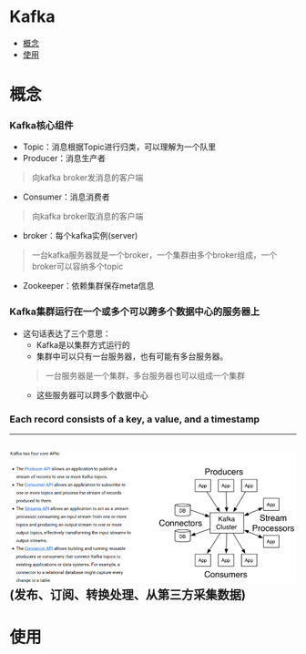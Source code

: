 # Kafka

* [概念](#概念)
* [使用](#使用)

# 概念

### Kafka核心组件
* Topic：消息根据Topic进行归类，可以理解为一个队里   
* Producer：消息生产者   
> 向kafka broker发消息的客户端   
* Consumer：消息消费者   
> 向kafka broker取消息的客户端   
* broker：每个kafka实例(server)   
> 一台kafka服务器就是一个broker，一个集群由多个broker组成，一个broker可以容纳多个topic   
* Zookeeper：依赖集群保存meta信息   

### Kafka集群运行在一个或多个可以跨多个数据中心的服务器上
* 这句话表达了三个意思：
    * Kafka是以集群方式运行的
    * 集群中可以只有一台服务器，也有可能有多台服务器。
    > 一台服务器是一个集群，多台服务器也可以组成一个集群
    * 这些服务器可以跨多个数据中心

### Each record consists of a key, a value, and a timestamp
---
![](./images/API.jpg "")
(发布、订阅、转换处理、从第三方采集数据)
---
# 使用
